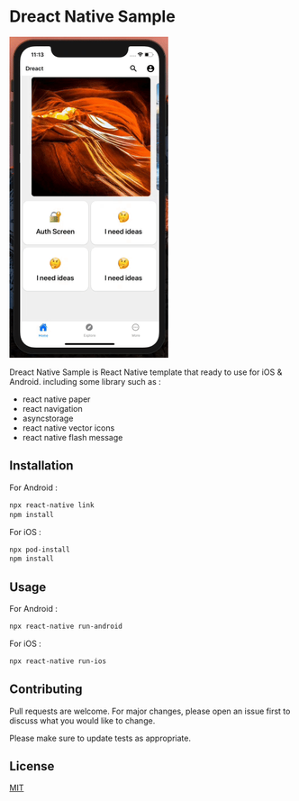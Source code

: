 # Dreact Native Sample

![Screenshot](./images/Sample.gif)

Dreact Native Sample is React Native template that ready to use for iOS & Android.
including some library such as :
- react native paper
- react navigation
- asyncstorage
- react native vector icons
- react native flash message

## Installation
For Android :

```bash
npx react-native link
npm install
```
For iOS :

```bash
npx pod-install
npm install
```

## Usage
For Android :
```bash
npx react-native run-android
```
For iOS :
```bash
npx react-native run-ios
```

## Contributing
Pull requests are welcome. For major changes, please open an issue first to discuss what you would like to change.

Please make sure to update tests as appropriate.

## License
[MIT](https://choosealicense.com/licenses/mit/)
